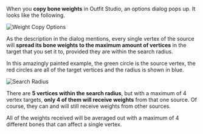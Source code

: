 When you **copy bone weights** in Outfit Studio, an options dialog pops up. It looks like the following.

![Weight Copy Options](http://i.imgur.com/bMV8lXi.png)

As the description in the dialog mentions, every single vertex of the source will **spread its bone weights to the maximum amount of vertices** in the target that you set it to, provided they are within the search radius.

In this amazingly painted example, the green circle is the source vertex, the red circles are all of the target vertices and the radius is shown in blue.

![Search Radius](http://i.imgur.com/q2yXsIk.png)

There are **5 vertices within the search radius**, but with a maximum of 4 vertex targets, **only 4 of them will receive weights** from that one source. Of course, they can and will still receive weights from other sources.

All of the weights received will be averaged out with a maximum of 4 different bones that can affect a single vertex.